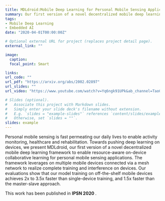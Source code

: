 ```yaml
---
title: MDLdroid:Mobile Deep Learning for Personal Mobile Sensing Applications
summary: Our first version of a novel decentralized mobile deep learning framework to enable resource-aware on-device collaborative learning for personal mobile sensing applications.
tags:
- Mobile Deep Learning
- Embedded AI
date: "2020-04-01T00:00:00Z"

# Optional external URL for project (replaces project detail page).
external_link: ""

image:
  caption:
  focal_point: Smart

links:
url_code: ""
url_pdf: "https://arxiv.org/abs/2002.02897"
url_slides: ""
url_video: "https://www.youtube.com/watch?v=Yq6ngk91UPk&ab_channel=TaoGu"

# Slides (optional).
#   Associate this project with Markdown slides.
#   Simply enter your slide deck's filename without extension.
#   E.g. `slides = "example-slides"` references `content/slides/example-slides.md`.
#   Otherwise, set `slides = ""`.
slides: example
---
```


Personal mobile sensing is fast permeating our daily lives to enable activity monitoring, healthcare and rehabilitation. Towards pushing deep learning on devices, we present MDLdroid, our first version of a novel decentralized mobile deep learning framework to enable resource-aware on-device collaborative learning for personal mobile sensing applications. The framework leverages on multiple mobile devices connected via a mesh network to realize complete training and interference on devices. Our evaluations show that our model training on off-the-shelf mobile devices achieves 2x to 3.5x faster than single-device training, and 1.5x faster than the master-slave approach.



This work has been published in <strong> IPSN 2020 </strong>.
